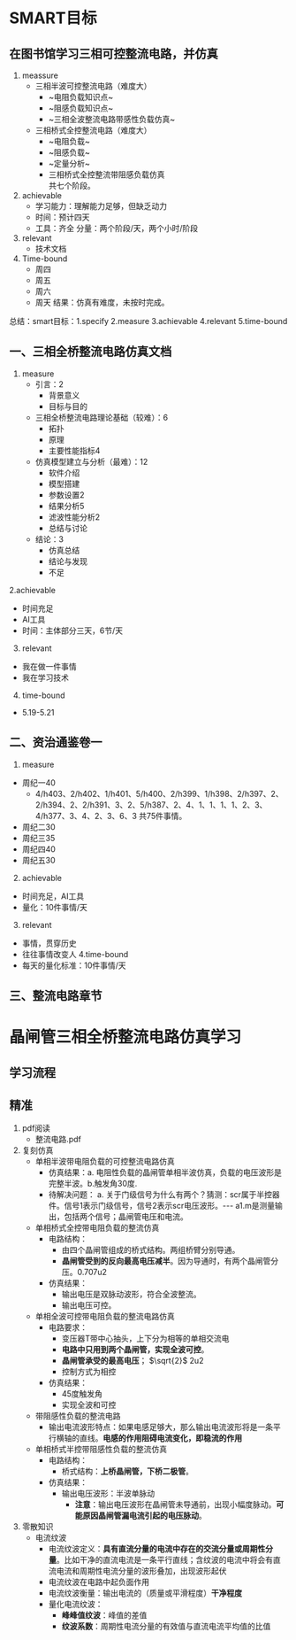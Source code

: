 # SMART目标
## 在图书馆学习三相可控整流电路，并仿真
1. meassure
   * 三相半波可控整流电路（难度大）
     * ~电阻负载知识点~
     * ~阻感负载知识点~
     * ~三相全波整流电路带感性负载仿真~
   * 三相桥式全控整流电路（难度大）
     * ~电阻负载~
     * ~阻感负载~
     * ~定量分析~
     * 三相桥式全控整流带阻感负载仿真   
 共七个阶段。
2. achievable
    * 学习能力：理解能力足够，但缺乏动力
    * 时间：预计四天
    * 工具：齐全
分量：两个阶段/天，两个小时/阶段
3. relevant
   * 技术文档
4. Time-bound
   * 周四
   * 周五
   * 周六
   * 周天
结果：仿真有难度，未按时完成。

总结：smart目标：1.specify 2.measure 3.achievable  4.relevant 5.time-bound

## 一、三相全桥整流电路仿真文档
1. measure
   * 引言：2
     * 背景意义
     * 目标与目的
   * 三相全桥整流电路理论基础（较难）：6
     * 拓扑
     * 原理
     * 主要性能指标4
   * 仿真模型建立与分析（最难）：12
     * 软件介绍
     * 模型搭建
     * 参数设置2
     * 结果分析5
     * 滤波性能分析2
     * 总结与讨论
   * 结论：3
     * 仿真总结
     * 结论与发现
     * 不足

2.achievable
  * 时间充足
  * AI工具
  * 时间：主体部分三天，6节/天
3. relevant
  * 我在做一件事情
  * 我在学习技术
4. time-bound
  * 5.19-5.21
## 二、资治通鉴卷一
1. measure
  * 周纪一40
    * 4/h403、2/h402、1/h401、5/h400、2/h399、1/h398、2/h397、2、2/h394、2、2/h391、3、2、5/h387、2、4、1、1、1、1、2、3、4/h377、3、4、2、3、6、3
  共75件事情。
  * 周纪二30
  * 周纪三35
  * 周纪四40
  * 周纪五30
2. achievable
  * 时间充足，AI工具
  * 量化：10件事情/天
3. relevant
  * 事情，贯穿历史
  * 往往事情改变人
4.time-bound
  * 每天的量化标准：10件事情/天
## 三、整流电路章节
  
 
 




# 晶闸管三相全桥整流电路仿真学习
## 学习流程
## 精准
1. pdf阅读
    * 整流电路.pdf
2. 复刻仿真
   * 单相半波带电阻负载的可控整流电路仿真
      * 仿真结果：a. 电阻性负载的晶闸管单相半波仿真，负载的电压波形是完整半波。b.触发角30度.
      * 待解决问题：
         a. 关于门级信号为什么有两个？猜测：scr属于半控器件。信号1表示门级信号，信号2表示scr电压波形。--- a1.m是测量输出，包括两个信号；晶闸管电压和电流。
   * 单相桥式全控带电阻负载的整流仿真
     * 电路结构：
       * 由四个晶闸管组成的桥式结构。两组桥臂分别导通。
       * **晶闸管受到的反向最高电压减半**。因为导通时，有两个晶闸管分压。0.707u2
     * 仿真结果：
       * 输出电压是双脉动波形，符合全波整流。
       * 输出电压可控。
   * 单相全波可控带电阻负载的整流电路仿真
     * 电路要求：
       * 变压器T带中心抽头，上下分为相等的单相交流电
       * **电路中只用到两个晶闸管，实现全波可控**。
       * **晶闸管承受的最高电压**； $\sqrt{2}$ 2u2
       * 控制方式为相控
     * 仿真结果：
       * 45度触发角
       * 实现全波和可控
   * 带阻感性负载的整流电路
     * 输出电流波形特点：如果电感足够大，那么输出电流波形将是一条平行横轴的直线。**电感的作用阻碍电流变化，即稳流的作用**
   * 单相桥式半控带阻感性负载的整流仿真
     * 电路结构：
       * 桥式结构：**上桥晶闸管，下桥二极管**。
     * 仿真结果：
       * 输出电压波形：半波单脉动
         * **注意**：输出电压波形在晶闸管未导通前，出现小幅度脉动。**可能原因晶闸管漏电流引起的电压脉动**。
 3. 零散知识
    * 电流纹波
      * 电流纹波定义：**具有直流分量的电流中存在的交流分量或周期性分量**。比如干净的直流电流是一条平行直线；含纹波的电流中将会有直流电流和周期性电流分量的波形叠加，出现波形起伏
      * 电流纹波在电路中起负面作用
      * 电流纹波衡量：输出电流的（质量或平滑程度）**干净程度**
      * 量化电流纹波：
        * **峰峰值纹波**：峰值的差值
        * **纹波系数**：周期性电流分量的有效值与直流电流平均值的比值

